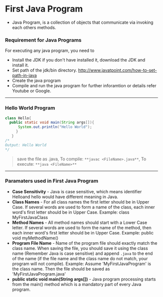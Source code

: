 # First Java Program 
- Java Program, is a collection of objects that communicate via invoking each others methods. 

### Requirement for Java Programs 
For executing any java program, you need to
- Install the JDK if you don't have installed it, download the JDK and install it.
- Set path of the jdk/bin directory. http://www.javatpoint.com/how-to-set-path-in-java
- Create the java program
- Compile and run the java program
for further inforamtion or details refer Youtube or Google. 
---
### Hello World Program 
```java 
class Hello{
  public static void main(String args[]){
      System.out.println("Hello World");
     }
   }
/*
Output: Hello World
*/
````
> save the file as <FileName>.java, To compile: `**javac <FileName>.java**`, To execute: `**java <FileName>**`
--- 
### Paramaters used in First Java Program
- **Case Sensitivity** - Java is case sensitive, which means
identifier Helloand hello would have different meaning in Java.
- **Class Names** - For all class names the first letter should be in Upper Case.
If several words are used to form a name of the class, each inner word's first letter
should be in Upper Case.
Example: class MyFirstJavaClass
- **Method Names** - All method names should start with a Lower Case letter.
If several words are used to form the name of the method, then each inner word's
first letter should be in Upper Case.
Example: public void myMethodName()
- **Program File Name** - Name of the program file should exactly match the class
name.
When saving the file, you should save it using the class name (Remember Java is
case sensitive) and append `.java` to the end of the name (if the file name and the
class name do not match, your program will not compile).
Example: Assume 'MyFirstJavaProgram' is the class name. Then the file should
be saved as 'MyFirstJavaProgram.java'
- **public static void main(String args[])** - Java program processing starts from
the main() method which is a mandatory part of every Java program.
